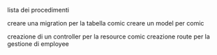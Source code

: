 lista dei procedimenti


creare una migration per la tabella comic
creare un model per comic

creazione di un controller per la resource comic
creazione route per la gestione di employee